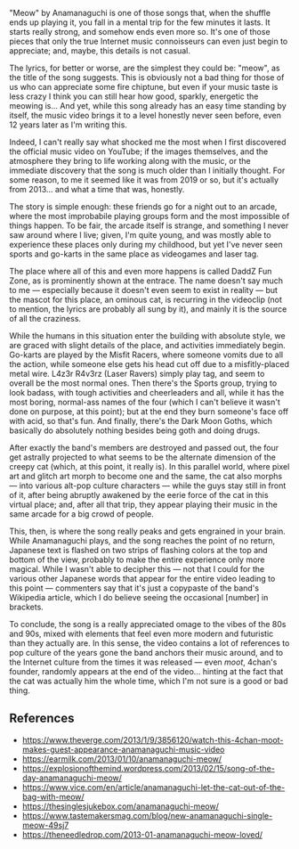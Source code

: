 <!--t Anamanaguchi - 「MEOW」 — Analysis and Comment t-->
<!--d &quot;Meow&quot; by Anamanaguchi is one of those songs that, when the shuffle ends up playing it, you fall in a mental trip for the few minutes it d-->
<!--tag Music tag-->
<!--video https://youtube.com/watch?v=vc3JWo2iiGc video-->

"Meow" by Anamanaguchi is one of those songs that, when the shuffle ends up playing it, you fall in a mental trip for the few minutes it lasts. It starts really strong, and somehow ends even more so. It's one of those pieces that only the true Internet music connoisseurs can even just begin to appreciate; and, maybe, this details is not casual.

The lyrics, for better or worse, are the simplest they could be: "meow", as the title of the song suggests. This is obviously not a bad thing for those of us who can appreciate some fire chiptune, but even if your music taste is less crazy I think you can still hear how good, sparkly, energetic the meowing is... And yet, while this song already has an easy time standing by itself, the music video brings it to a level honestly never seen before, even 12 years later as I'm writing this.

Indeed, I can't really say what shocked me the most when I first discovered the official music video on YouTube; if the images themselves, and the atmosphere they bring to life working along with the music, or the immediate discovery that the song is much older than I initially thought. For some reason, to me it seemed like it was from 2019 or so, but it's actually from 2013... and what a time that was, honestly.

The story is simple enough: these friends go for a night out to an arcade, where the most improbabile playing groups form and the most impossible of things happen. To be fair, the arcade itself is strange, and something I never saw around where I live; given, I'm quite young, and was mostly able to experience these places only during my childhood, but yet I've never seen sports and go-karts in the same place as videogames and laser tag.

The place where all of this and even more happens is called DaddZ Fun Zone, as is prominently shown at the entrace. The name doesn't say much to me — especially because it doesn't even seem to exist in reality — but the mascot for this place, an ominous cat, is recurring in the videoclip (not to mention, the lyrics are probably all sung by it), and mainly it is the source of all the craziness.

While the humans in this situation enter the building with absolute style, we are graced with slight details of the place, and activities immediately begin. Go-karts are played by the Misfit Racers, where someone vomits due to all the action, while someone else gets his head cut off due to a misfitly-placed metal wire. L4z3r R4v3rz (Laser Ravers) simply play tag, and seem to overall be the most normal ones. Then there's the Sports group, trying to look badass, with tough activities and cheerleaders and all, while it has the most boring, normal-ass names of the four (which I can't believe it wasn't done on purpose, at this point); but at the end they burn someone's face off with acid, so that's fun. And finally, there's the Dark Moon Goths, which basically do absolutely nothing besides being goth and doing drugs.

After exactly the band's members are destroyed and passed out, the four get astrally projected to what seems to be the alternate dimension of the creepy cat (which, at this point, it really is). In this parallel world, where pixel art and glitch art morph to become one and the same, the cat also morphs — into various alt-pop culture characters — while the guys stay still in front of it, after being abruptly awakened by the eerie force of the cat in this virtual place; and, after all that trip, they appear playing their music in the same arcade for a big crowd of people.

This, then, is where the song really peaks and gets engrained in your brain. While Anamanaguchi plays, and the song reaches the point of no return, Japanese text is flashed on two strips of flashing colors at the top and bottom of the view, probably to make the entire experience only more magical. While I wasn't able to decipher this — not that I could for the various other Japanese words that appear for the entire video leading to this point — commenters say that it's just a copypaste of the band's Wikipedia article, which I do believe seeing the occasional [number] in brackets.

To conclude, the song is a really appreciated omage to the vibes of the 80s and 90s, mixed with elements that feel even more modern and futuristic than they actually are. In this sense, the video contains a lot of references to pop culture of the years gone the band anchors their music around, and to the Internet culture from the times it was released — even _moot_, 4chan's founder, randomly appears at the end of the video... hinting at the fact that the cat was actually him the whole time, which I'm not sure is a good or bad thing.

## References

* <https://www.theverge.com/2013/1/9/3856120/watch-this-4chan-moot-makes-guest-appearance-anamanaguchi-music-video>
* <https://earmilk.com/2013/01/10/anamanaguchi-meow/>
* <https://explosionofthemind.wordpress.com/2013/02/15/song-of-the-day-anamanaguchi-meow/>
* <https://www.vice.com/en/article/anamanaguchi-let-the-cat-out-of-the-bag-with-meow/>
* <https://thesinglesjukebox.com/anamanaguchi-meow/>
* <https://www.tastemakersmag.com/blog/new-anamanaguchi-single-meow-49sj7>
* <https://theneedledrop.com/2013-01-anamanaguchi-meow-loved/>